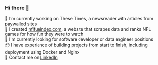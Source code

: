 ### Hi there 👋

🔭  I’m currently working on These Times, a newsreader with articles from paywalled sites  
🌱  I created [nflfunindex.com](https://www.nflfunindex.com), a website that scrapes data and ranks NFL games for how fun they were to watch  
🔎  I'm currently looking for software developer or data engineer positions  
📦  I have experience of building projects from start to finish, including deployment using Docker and Nginx  
💬 Contact me on [LinkedIn](https://www.linkedin.com/in/aaron-lloyd-13206620b)  


<!--
**elgrove/elgrove** is a ✨ _special_ ✨ repository because its `README.md` (this file) appears on your GitHub profile.

Here are some ideas to get you started:

- 🔭 I’m currently working on ...
- 🌱 I’m currently learning ...
- 👯 I’m looking to collaborate on ...
- 🤔 I’m looking for help with ...
- 💬 Ask me about ...
- 📫 How to reach me: ...
- 😄 Pronouns: ...
- ⚡ Fun fact: ...
-->
